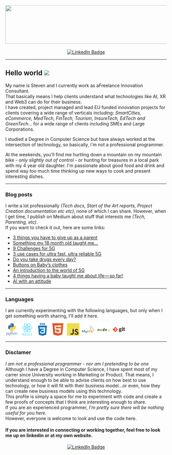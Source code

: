 <div id="header" align="center">
 <img src="http://stevenboylan.eu/wp-content/uploads/2020/09/Name_Logo.png"  width="600" height="120"> <p><a href="https://stevenboylan.eu"></a></p>
  <a href="https://linkedin.com/in/StevenBoylan">
    <img src="https://img.shields.io/badge/LinkedIn-blue?style=for-the-badge&logo=linkedin&logoColor=white" alt="LinkedIn Badge"/>
  </a>
</div>

---

## Hello world <img src="https://media.giphy.com/media/hvRJCLFzcasrR4ia7z/giphy.gif" width="30px"/>

My name is Steven and I currently work as aFreelance Innovation Consultant. </br>
That basically means I help clients understand what technologies like AI, XR and Web3 can do for their business. </br>
I have created, project managed and lead EU funded innovation projects for clients covering a wide range of verticals including: *SmartCities, eCommerce, MedTech, FinTech, Tourism, InsureTech, EdTech and GreenTech...* for a wide range of clients including SMEs and Large Corporations. 

I studied a Degree in Computer Science but have always worked at the intersection of technology, so basically, i'm not a professional programmer. 

At the weekends, you'll find me hurtling down a mountain on my mountain bike - *only slightly out of control* - or hunting for treasures in a local park with my 4 year old daughter. I'm passionate about good food and drink and spend way too much time thinking up new ways to cook and present interesting dishes. 


---

### Blog posts

I write a lot professionally *(Tech docs, Start of the Art reports, Project Creation documentation etc etc)*, none of which I can share. However, when I get time, I publish on Medium about stuff that interests me *(Tech, Parenting, etc)*. </br>
If you want to check it out, here are some links:
<!-- BLOG-POST-LIST:START -->
- [3 things you have to give up as a parent](https://medium.com/@stevenboylan/3-things-you-have-to-give-up-as-a-parent-b6d5e2c0d058?source=rss-5dcaf5d404f8------2)
- [Something my 18 month old taught me…](https://medium.com/@stevenboylan/something-my-18-month-old-taught-me-472672e25a14?source=rss-5dcaf5d404f8------2)
- [9 Challenges for 5G](https://medium.com/@stevenboylan/9-challenges-for-5g-3318b2bdeddf?source=rss-5dcaf5d404f8------2)
- [3 use cases for ultra fast, ultra reliable 5G](https://medium.com/@stevenboylan/3-use-cases-for-ultra-fast-ultra-reliable-5g-2d315d775206?source=rss-5dcaf5d404f8------2)
- [Do you take drugs every day?](https://medium.com/@stevenboylan/do-you-take-drugs-every-day-b9264867dca9?source=rss-5dcaf5d404f8------2)
- [Buttons on Baby’s clothes](https://medium.com/@stevenboylan/buttons-on-babys-clothes-603b40e8ff2a?source=rss-5dcaf5d404f8------2)
- [An introduction to the world of 5G](https://medium.com/@stevenboylan/an-introduction-to-the-world-of-5g-d2ae6bce7d00?source=rss-5dcaf5d404f8------2)
- [4 things having a baby taught me about life — so far!](https://medium.com/@stevenboylan/4-things-having-a-baby-taught-me-about-life-so-far-3f24c4d59d52?source=rss-5dcaf5d404f8------2)
- [AI with an attitude](https://medium.com/@stevenboylan/ai-with-an-attitude-2ea9234019dc?source=rss-5dcaf5d404f8------2)
<!-- BLOG-POST-LIST:END -->
---

### Languages

I am currently experimenting with the following languages, but only when I get something worth sharing, I'll add it here. 
<div>
  <img src="https://github.com/devicons/devicon/blob/master/icons/python/python-original-wordmark.svg" title="Python" alt="Python" width="40" height="40"/>&nbsp;
  <img src="https://github.com/devicons/devicon/blob/master/icons/react/react-original-wordmark.svg" title="React" alt="React" width="40" height="40"/>&nbsp;
  <img src="https://github.com/devicons/devicon/blob/master/icons/css3/css3-plain-wordmark.svg"  title="CSS3" alt="CSS" width="40" height="40"/>&nbsp;
  <img src="https://github.com/devicons/devicon/blob/master/icons/html5/html5-original.svg" title="HTML5" alt="HTML" width="40" height="40"/>&nbsp;
  <img src="https://github.com/devicons/devicon/blob/master/icons/javascript/javascript-original.svg" title="JavaScript" alt="JavaScript" width="40" height="40"/>&nbsp;
  <img src="https://github.com/devicons/devicon/blob/master/icons/mysql/mysql-original-wordmark.svg" title="MySQL"  alt="MySQL" width="40" height="40"/>&nbsp;
  <img src="https://github.com/devicons/devicon/blob/master/icons/nodejs/nodejs-original-wordmark.svg" title="NodeJS" alt="NodeJS" width="40" height="40"/>&nbsp;
  <img src="https://github.com/devicons/devicon/blob/master/icons/git/git-original-wordmark.svg" title="Git" **alt="Git" width="40" height="40"/>
</div>

---

### Disclamer
*I am not a professional programmer - nor am I pretending to be one* </br>
Although I have a Degree in Computer Science, I have spent most of my carrer since University working in Marketing or Product. That means, I understand enough to be able to advise clients on how best to use technology, or how it will fit with their business model...or even, how they can create new business models using this technology. </br>
This profile is simply a space for me to experiment with code and create a few proofs of concepts that I think are interesting enough to share. </br>
If you are an experienced programmer, *I'm pretty sure there will be nothing useful for you here.* <br>
However, everyone is welcome to look and use the code here. 

#### If you are interested in connecting or working together, feel free to look me up on linkedin or at my own website.

<div id="badges" align="center">
 
  <a href="http://stevenboylan.eu">
    <img src="https://img.shields.io/badge/Contact%20Me-StevenBoylan.eu-brightgreen" alt="LinkedIn Badge"/>
  </a>
</div>
<!--
**StevenBoylan/StevenBoylan** is a ✨ _special_ ✨ repository because its `README.md` (this file) appears on your GitHub profile.

Here are some ideas to get you started:

- 🔭 I’m currently working on ...
- 🌱 I’m currently learning ...
- 👯 I’m looking to collaborate on ...
- 🤔 I’m looking for help with ...
- 💬 Ask me about ...
- 📫 How to reach me: ...
- 😄 Pronouns: ...
- ⚡ Fun fact: ...
-->
